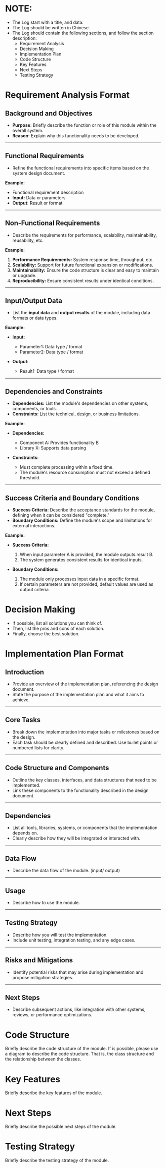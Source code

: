 # NOTE:
- The Log start with a title, and data.
- The Log should be written in Chinese.
- The Log should contain the following sections, and follow the section description:
    - Requirement Analysis
    - Decision Making
    - Implementation Plan
    - Code Structure
    - Key Features
    - Next Steps
    - Testing Strategy




# Requirement Analysis Format

## **Background and Objectives**  
- **Purpose:** Briefly describe the function or role of this module within the overall system.  
- **Reason:** Explain why this functionality needs to be developed.  

---

## **Functional Requirements**  
- Refine the functional requirements into specific items based on the system design document.    

**Example:**  
- Functional requirement description  
- **Input:** Data or parameters  
- **Output:** Result or format  

---

## **Non-Functional Requirements**  
- Describe the requirements for performance, scalability, maintainability, reusability, etc.  

**Example:**  
1. **Performance Requirements:** System response time, throughput, etc.  
2. **Scalability:** Support for future functional expansion or modifications.  
3. **Maintainability:** Ensure the code structure is clear and easy to maintain or upgrade.  
4. **Reproducibility:** Ensure consistent results under identical conditions.  

---

## **Input/Output Data**  
- List the **input data** and **output results** of the module, including data formats or data types.  

**Example:**  
- **Input:**  
   - Parameter1: Data type / format  
   - Parameter2: Data type / format  

- **Output:**  
   - Result1: Data type / format  

---

## **Dependencies and Constraints**  
- **Dependencies:** List the module's dependencies on other systems, components, or tools.  
- **Constraints:** List the technical, design, or business limitations.  

**Example:**  
- **Dependencies:**  
   - Component A: Provides functionality B  
   - Library X: Supports data parsing  

- **Constraints:**  
   - Must complete processing within a fixed time.  
   - The module's resource consumption must not exceed a defined threshold.  

---

## **Success Criteria and Boundary Conditions**  
- **Success Criteria:** Describe the acceptance standards for the module, defining when it can be considered "complete."  
- **Boundary Conditions:** Define the module's scope and limitations for external interactions.  

**Example:**  
- **Success Criteria:**  
   1. When input parameter A is provided, the module outputs result B.  
   2. The system generates consistent results for identical inputs.  

- **Boundary Conditions:**  
   1. The module only processes input data in a specific format.  
   2. If certain parameters are not provided, default values are used as output criteria.  

# **Decision Making**
- If possible, list all solutions you can think of.
- Then, list the pros and cons of each solution.
- Finally, choose the best solution.

# Implementation Plan Format

## **Introduction**  
- Provide an overview of the implementation plan, referencing the design document.  
- State the purpose of the implementation plan and what it aims to achieve.  

---

## **Core Tasks**  
- Break down the implementation into major tasks or milestones based on the design.  
- Each task should be clearly defined and described. Use bullet points or numbered lists for clarity.  

---

## **Code Structure and Components**  
- Outline the key classes, interfaces, and data structures that need to be implemented.  
- Link these components to the functionality described in the design document.  

---

## **Dependencies**  
- List all tools, libraries, systems, or components that the implementation depends on.  
- Clearly describe how they will be integrated or interacted with.  

---
## **Data Flow**
- Describe the data flow of the module. (input/ output)


---
## **Usage**
- Describe how to use the module.
---

## **Testing Strategy**  
- Describe how you will test the implementation.  
- Include unit testing, integration testing, and any edge cases.  


---

## **Risks and Mitigations**  
- Identify potential risks that may arise during implementation and propose mitigation strategies.  

---

## **Next Steps**  
- Describe subsequent actions, like integration with other systems, reviews, or performance optimizations.  





# Code Structure
Briefly describe the code structure of the module.
If is possible, please use a diagram to describe the code structure. 
That is, the class structure and the relationship between the classes.


# Key Features
Briefly describe the key features of the module.


# Next Steps
Briefly describe the possible next steps of the module.


# Testing Strategy
Briefly describe the testing strategy of the module.





